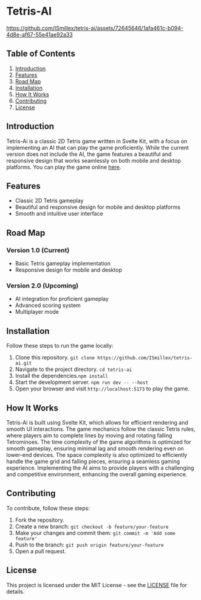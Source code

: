 # Tetris-AI

https://github.com/ISmillex/tetris-ai/assets/72645646/1afa461c-b094-4d8e-af67-55e41ae92a33

## Table of Contents
1. [Introduction](#introduction)
2. [Features](#features)
3. [Road Map](#road-map)
4. [Installation](#installation)
5. [How It Works](#how-it-works)
6. [Contributing](#contributing)
7. [License](#license)


## Introduction
Tetris-Ai is a classic 2D Tetris game written in Svelte Kit, with a focus on implementing an AI that can play the game proficiently. While the current version does not include the AI, the game features a beautiful and responsive design that works seamlessly on both mobile and desktop platforms. You can play the game online [here](https://archyn.com.tr/games/tetris).

## Features

- Classic 2D Tetris gameplay
- Beautiful and responsive design for mobile and desktop platforms
- Smooth and intuitive user interface

## Road Map

### Version 1.0 (Current)
- Basic Tetris gameplay implementation
- Responsive design for mobile and desktop

### Version 2.0 (Upcoming)
- AI integration for proficient gameplay
- Advanced scoring system
- Multiplayer mode

## Installation

Follow these steps to run the game locally:

1. Clone this repository. `git clone https://github.com/ISmillex/tetris-ai.git`
2. Navigate to the project directory. `cd tetris-ai`
3. Install the dependencies.`npm install`
4. Start the development server. `npm run dev -- --host`
5. Open your browser and visit `http://localhost:5173` to play the game.

## How It Works

Tetris-Ai is built using Svelte Kit, which allows for efficient rendering and smooth UI interactions. The game mechanics follow the classic Tetris rules, where players aim to complete lines by moving and rotating falling Tetrominoes. The time complexity of the game algorithms is optimized for smooth gameplay, ensuring minimal lag and smooth rendering even on lower-end devices. The space complexity is also optimized to efficiently handle the game grid and falling pieces, ensuring a seamless gaming experience. Implementing the AI aims to provide players with a challenging and competitive environment, enhancing the overall gaming experience.

## Contributing
To contribute, follow these steps:

1. Fork the repository.
2. Create a new branch: `git checkout -b feature/your-feature`
3. Make your changes and commit them: `git commit -m 'Add some feature'`
4. Push to the branch: `git push origin feature/your-feature`
5. Open a pull request.

## License
This project is licensed under the MIT License - see the [LICENSE](LICENSE) file for details.
